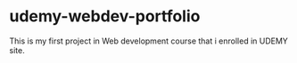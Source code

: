 # udemy-webdev-portfolio
This is my first project in Web development course that i enrolled in UDEMY site.
